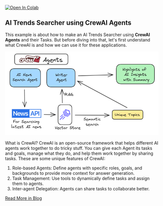 [![Open In Colab](https://colab.research.google.com/assets/colab-badge.svg)](https://colab.research.google.com/github/lancedb/vectordb-recipes/blob/main/examples/AI-Trends-with-CrewAI/CrewAI_AI_Trends.ipynb)



## AI Trends Searcher using CrewAI Agents
This example is about how to make an AI Trends Searcher using **CrewAI Agents** and their Tasks. But before diving into that, let's first understand what CrewAI is and how we can use it for these applications.

![alt text](<../../assets/crewai.png>)

What is CrewAI?
CrewAI is an open-source framework that helps different AI agents work together to do tricky stuff. You can give each Agent its tasks and goals, manage what they do, and help them work together by sharing tasks. These are some unique features of CrewAI:

1. Role-based Agents: Define agents with specific roles, goals, and backgrounds to provide more context for answer generation.
2. Task Management: Use tools to dynamically define tasks and assign them to agents.
3. Inter-agent Delegation: Agents can share tasks to collaborate better.

[Read More in Blog](https://blog.lancedb.com/track-ai-trends-crewai-agents-rag/)
